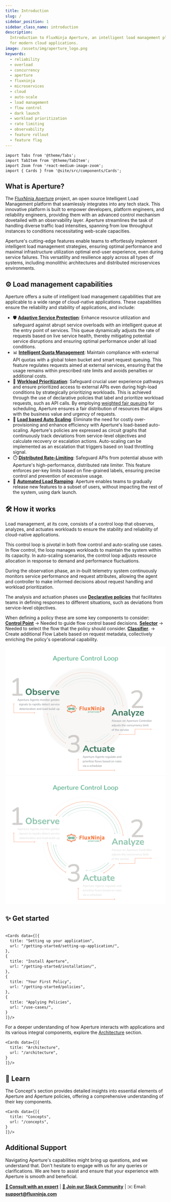 ```yaml
---
title: Introduction
slug: /
sidebar_position: 1
sidebar_class_name: introduction
description:
  Introduction to FluxNinja Aperture, an intelligent load management platform
  for modern cloud applications.
image: /assets/img/aperture_logo.png
keywords:
  - reliability
  - overload
  - concurrency
  - aperture
  - fluxninja
  - microservices
  - cloud
  - auto-scale
  - load management
  - flow control
  - dark launch
  - workload prioritization
  - rate limiting
  - observability
  - feature rollout
  - feature flag
---
```


```mdx-code-block
import Tabs from '@theme/Tabs';
import TabItem from '@theme/TabItem';
import Zoom from 'react-medium-image-zoom';
import { Cards } from '@site/src/components/Cards';
```

<!-- vale off -->

## What is Aperture?

<!-- vale on -->

The [FluxNinja Aperture](https://github.com/fluxninja/aperture) project, an open
source Intelligent Load Management platform that seamlessly integrates into any
tech stack. This innovative platform is built to empower developers, platform
engineers, and reliability engineers, providing them with an advanced control
mechanism dovetailed with an observability layer. Aperture streamlines the task
of handling diverse traffic load intensities, spanning from low throughput
instances to conditions necessitating web-scale capacities.

Aperture's cutting-edge features enable teams to effortlessly implement
intelligent load management strategies, ensuring optimal performance and maximal
infrastructure utilization optimal end-user experience, even during service
failures. This versatility and resilience apply across all types of systems,
including monolithic architectures and distributed microservices environments.

## ⚙️ Load management capabilities

Aperture offers a suite of intelligent load management capabilities that are
applicable to a wide range of cloud-native applications. These capabilities
ensure the reliability and stability of applications, and include:

- 🛡️
  [**Adaptive Service Protection**](./use-cases/service-protection/basic-service-protection.md):
  Enhance resource utilization and safeguard against abrupt service overloads
  with an intelligent queue at the entry point of services. This queue
  dynamically adjusts the rate of requests based on live service health, thereby
  mitigating potential service disruptions and ensuring optimal performance
  under all load conditions.
- 📊
  [**Intelligent Quota Management**](./use-cases/quota-scheduler/quota-scheduler.md):
  Maintain compliance with external API quotas with a global token bucket and
  smart request queuing. This feature regulates requests aimed at external
  services, ensuring that the usage remains within prescribed rate limits and
  avoids penalties or additional costs.
- 🎯
  [**Workload Prioritization**](./use-cases/service-protection/workload-prioritization.md):
  Safeguard crucial user experience pathways and ensure prioritized access to
  external APIs even during high-load conditions by strategically prioritizing
  workloads. This is achieved through the use of declarative policies that label
  and prioritize workload requests, such as API calls. By employing
  [weighted fair queuing](https://en.wikipedia.org/wiki/Weighted_fair_queueing)
  for scheduling, Aperture ensures a fair distribution of resources that aligns
  with the business value and urgency of requests.
- 🔀 [**Load based Auto Scaling**](./use-cases/auto-scale/auto-scale.md):
  Eliminate the need for costly over-provisioning and enhance efficiency with
  Aperture's load-based auto-scaling. Aperture's policies are expressed as
  circuit graphs that continuously track deviations from service-level
  objectives and calculate recovery or escalation actions. Auto-scaling can be
  implemented as an escalation that triggers based on load throttling signal.
- ⏱️
  [**Distributed Rate-Limiting**](./use-cases/rate-limiting/rate-limiting.md):
  Safeguard APIs from potential abuse with Aperture's high-performance,
  distributed rate limiter. This feature enforces per-key limits based on
  fine-grained labels, ensuring precise control and prevention of excessive
  usage.
- 🚀
  [**Automated Load Ramping**](./use-cases/feature-rollout/feature-rollout.md):
  Aperture enables teams to gradually release new features to a subset of users,
  without impacting the rest of the system, using dark launch.

## 🛠️ How it works

Load management, at its core, consists of a control loop that observes,
analyzes, and actuates workloads to ensure the stability and reliability of
cloud-native applications.

This control loop is pivotal in both flow control and auto-scaling use cases. In
flow control, the loop manages workloads to maintain the system within its
capacity. In auto-scaling scenarios, the control loop adjusts resource
allocation in response to demand and performance fluctuations.

During the observation phase, an in-built telemetry system continuously monitors
service performance and request attributes, allowing the agent and controller to
make informed decisions about request handling and workload prioritization.

The analysis and actuation phases use
[**Declarative policies**](./concepts/policy/policy.md) that facilitates teams
in defining responses to different situations, such as deviations from
service-level objectives.

When defining a policy these are some key components to consider:
[**Control Point**](./concepts/flow-control/selector.md) → Needed to guide flow
control based decisions. [**Selector**](./concepts/flow-control/selector.md) →
Needed to select the flow that the policy should consider.
[**Classifier**](./concepts/flow-control/resources/classifier.md). → Create
additional Flow Labels based on request metadata, collectively enriching the
policy's operational capability.

![Aperture Control Loop](assets/img/oaalight.png#gh-light-mode-only)
![Aperture Control Loop](assets/img/oaadark.png#gh-dark-mode-only)

## ✨ Get started

```mdx-code-block

<Cards data={[{
  title: "Setting up your application",
  url: "/getting-started/setting-up-application/",
},
{
  title: "Install Aperture",
  url: "/getting-started/installation/",
},
{
  title: "Your First Policy",
  url: "/getting-started/policies",
},
{
  title: "Applying Policies",
  url: "/use-cases/",
}
]}/>

```

For a deeper understanding of how Aperture interacts with applications and its
various integral components, explore the
[Architecture](/architecture/architecture.md) section.

```mdx-code-block
<Cards data={[{
  title: "Architecture",
  url: "/architecture",
}
]}/>
```

## 📖 Learn

The Concept's section provides detailed insights into essential elements of
Aperture and Aperture policies, offering a comprehensive understanding of their
key components.

```mdx-code-block
<Cards data={[{
  title: "Concepts",
  url: "/concepts",
}
]}/>
```

## Additional Support

Navigating Aperture's capabilities might bring up questions, and we understand
that. Don't hesitate to engage with us for any queries or clarifications. We are
here to assist and ensure that your experience with Aperture is smooth and
beneficial.

<!-- vale off -->

[**💬 Consult with an expert**](https://calendly.com/desaijai/fluxninja-meeting)
|
[**👥 Join our Slack Community**](https://join.slack.com/t/fluxninja-aperture/shared_invite/zt-1vm2t2yjb-AG8rzKkB5TpPmqihJB6YYw)
| ✉️ Email: [**support@fluxninja.com**](mailto:support@fluxninja.com)

<!-- vale on -->

